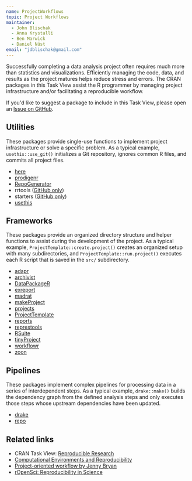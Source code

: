 ```yaml
---
name: ProjectWorkflows
topic: Project Workflows
maintainer:
  - John Blischak
  - Anna Krystalli
  - Ben Marwick
  - Daniel Nüst
email: "jdblischak@gmail.com"
---
```


Successfully completing a data analysis project often requires much more than
statistics and visualizations. Efficiently managing the code, data, and results
as the project matures helps reduce stress and errors. The CRAN packages in this
Task View assist the R programmer by managing project infrastructure and/or
facilitating a reproducible workflow.

If you'd like to suggest a package to include in this Task View, please open an
[Issue on GitHub][issues].

[issues]: https://github.com/jdblischak/ctv-project-workflows/issues

## Utilities

These packages provide single-use functions to implement project infrastructure
or solve a specific problem. As a typical example, `usethis::use_git()`
initializes a Git repository, ignores common R files, and commits all project
files.

* [here][]
* [prodigenr][]
* [RepoGenerator][]
* rrtools ([GitHub only][rrtools])
* starters ([GitHub only][starters])
* [usethis][]

[here]: https://cran.r-project.org/package=here
[prodigenr]: https://cran.r-project.org/package=prodigenr
[RepoGenerator]: https://cran.r-project.org/package=RepoGenerator
[rrtools]: https://github.com/benmarwick/rrtools
[starters]: https://github.com/lockedata/starters
[usethis]: https://cran.r-project.org/package=usethis

## Frameworks

These packages provide an organized directory structure and helper functions to
assist during the development of the project. As a typical example,
`ProjectTemplate::create.project()` creates an organized setup with many
subdirectories, and `ProjectTemplate::run.project()` executes each R script that
is saved in the `src/` subdirectory.

* [adapr][]
* [archivist][]
* [DataPackageR][]
* [exreport][]
* [madrat][]
* [makeProject][]
* [projects][]
* [ProjectTemplate][]
* [reports][]
* [represtools][]
* [RSuite][]
* [tinyProject][]
* [workflowr][]
* [zoon][]

[adapr]: https://cran.r-project.org/package=adapr
[archivist]: https://cran.r-project.org/package=archivist
[DataPackageR]: https://cran.r-project.org/package=DataPackageR
[exreport]: https://cran.r-project.org/package=exreport
[madrat]: https://cran.r-project.org/package=madrat
[makeProject]: https://cran.r-project.org/package=makeProject
[projects]: https://cran.r-project.org/package=projects
[ProjectTemplate]: https://cran.r-project.org/package=ProjectTemplate
[reports]: https://cran.r-project.org/package=reports
[represtools]: https://cran.r-project.org/package=represtools
[RSuite]: https://cran.r-project.org/package=RSuite
[tinyProject]: https://cran.r-project.org/package=tinyProject
[workflowr]: https://cran.r-project.org/package=workflowr
[zoon]: https://cran.r-project.org/package=zoon

## Pipelines

These packages implement complex pipelines for processing data in a series of
interdependent steps. As a typical example, `drake::make()` builds the
dependency graph from the defined analysis steps and only executes those steps
whose upstream dependencies have been updated.

* [drake][]
* [repo][]

[drake]: https://cran.r-project.org/package=drake
[repo]: https://cran.r-project.org/package=repo

## Related links

* CRAN Task View: [Reproducible Research][ctv-rr]
* [Computational Environments and Reproducibility][tv-env]
* [Project-oriented workflow by Jenny Bryan][project-oriented-workflow]
* [rOpenSci: Reproducibility in Science][ropensci-guide]

[ctv-rr]: https://cran.r-project.org/view=ReproducibleResearch
[tv-env]: https://github.com/o2r-project/ctv-computational-environments#readme
[project-oriented-workflow]: https://www.tidyverse.org/articles/2017/12/workflow-vs-script/
[ropensci-guide]: https://ropensci.github.io/reproducibility-guide/
